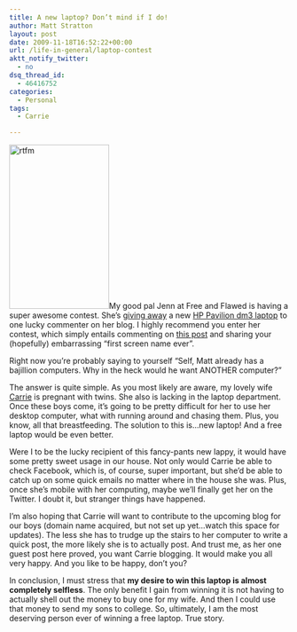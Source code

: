 ```yaml
---
title: A new laptop? Don’t mind if I do!
author: Matt Stratton
layout: post
date: 2009-11-18T16:52:22+00:00
url: /life-in-general/laptop-contest
aktt_notify_twitter:
  - no
dsq_thread_id:
  - 46416752
categories:
  - Personal
tags:
  - Carrie

---
```

[<img class="alignright size-full wp-image-5635" title="rtfm" src="/wp-content/uploads/2009/11/rtfm.png" alt="rtfm" width="180" height="296" />][1]My good pal Jenn at Free and Flawed is having a super awesome contest. She&#8217;s <a href="http://freeandflawed.com/2009/11/17/hp-pavilion-dm3-giveaway" target="_blank">giving away</a> a new <a href="http://www.hp.com/united-states/campaigns/thinandlight/dm3.html" target="_blank">HP Pavilion dm3 laptop</a> to one lucky commenter on her blog. I highly recommend you enter her contest, which simply entails commenting on <a href="http://freeandflawed.com/2009/11/17/hp-pavilion-dm3-giveaway" target="_blank">this post</a> and sharing your (hopefully) embarrassing &#8220;first screen name ever&#8221;.

Right now you&#8217;re probably saying to yourself &#8220;Self, Matt already has a bajillion computers. Why in the heck would he want ANOTHER computer?&#8221;

The answer is quite simple. As you most likely are aware, my lovely wife <a href="http://www.flickr.com/photos/mugsy/sets/72157622695099405/" target="_blank">Carrie</a> is pregnant with twins. She also is lacking in the laptop department. Once these boys come, it&#8217;s going to be pretty difficult for her to use her desktop computer, what with running around and chasing them. Plus, you know, all that breastfeeding. The solution to this is&#8230;new laptop! And a free laptop would be even better.

Were I to be the lucky recipient of this fancy-pants new lappy, it would have some pretty sweet usage in our house. Not only would Carrie be able to check Facebook, which is, of course, super important, but she&#8217;d be able to catch up on some quick emails no matter where in the house she was. Plus, once she&#8217;s mobile with her computing, maybe we&#8217;ll finally get her on the Twitter. I doubt it, but stranger things have happened.

I&#8217;m also hoping that Carrie will want to contribute to the upcoming blog for our boys (domain name acquired, but not set up yet&#8230;watch this space for updates). The less she has to trudge up the stairs to her computer to write a quick post, the more likely she is to actually post. And trust me, as her one guest post here proved, you want Carrie blogging. It would make you all very happy. And you like to be happy, don&#8217;t you?

In conclusion, I must stress that **my desire to win this laptop is almost completely selfless**. The only benefit I gain from winning it is not having to actually shell out the money to buy one for my wife. And then I could use that money to send my sons to college. So, ultimately, I am the most deserving person ever of winning a free laptop. True story.

 [1]: /wp-content/uploads/2009/11/rtfm.png